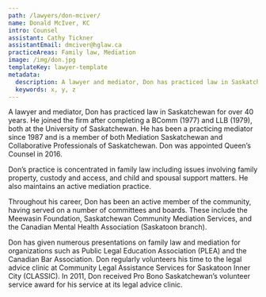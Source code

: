 ```yaml
---
path: /lawyers/don-mciver/
name: Donald McIver, KC
intro: Counsel
assistant: Cathy Tickner
assistantEmail: dmciver@hglaw.ca
practiceAreas: Family law, Mediation
image: /img/don.jpg
templateKey: lawyer-template
metadata:
  description: A lawyer and mediator, Don has practiced law in Saskatchewan for over 40 years. He joined the firm after completing a BComm (1977) and LLB (1979), both at the University of Saskatchewan. He has been a practicing mediator since 1987 and is a member of both Mediation Saskatchewan and Collaborative Professionals of Saskatchewan. Don was appointed Queen’s Counsel in 2016.
  keywords: x, y, z
---
```

A lawyer and mediator, Don has practiced law in Saskatchewan for over 40 years. He joined the
firm after completing a BComm (1977) and LLB (1979), both at the University of Saskatchewan.
He has been a practicing mediator since 1987 and is a member of both Mediation Saskatchewan
and Collaborative Professionals of Saskatchewan. Don was appointed Queen’s Counsel in 2016.

Don’s practice is concentrated in family law including issues involving family property, custody
and access, and child and spousal support matters. He also maintains an active mediation
practice.

Throughout his career, Don has been an active member of the community, having served on a
number of committees and boards. These include the Meewasin Foundation, Saskatchewan
Community Mediation Services, and the Canadian Mental Health Association (Saskatoon
branch).

Don has given numerous presentations on family law and mediation for organizations such as Public Legal Education Association (PLEA) and the Canadian Bar Association. Don regularly volunteers his time to the legal advice clinic at Community Legal Assistance Services for Saskatoon Inner City (CLASSIC). In 2011, Don received Pro Bono Saskatchewan’s volunteer service award for his service at its legal advice clinic.
